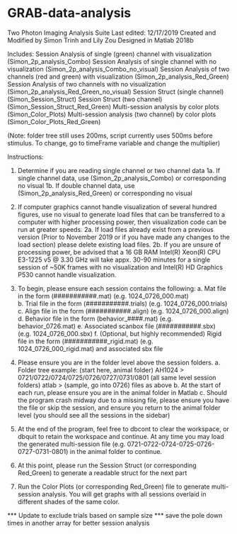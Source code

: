 # GRAB-data-analysis
Two Photon Imaging Analysis Suite
Last edited: 12/17/2019
Created and Modified by Simon Trinh and Lily Zou
Designed in Matlab 2018b

Includes:
Session Analysis of single (green) channel with visualization (Simon_2p_analysis_Combo)
Session Analysis of single channel with no visualization (Simon_2p_analysis_Combo_no_visual)
Session Analysis of two channels (red and green) with visualization (Simon_2p_analysis_Red_Green)
Session Analysis of two channels with no visualization (Simon_2p_analysis_Red_Green_no_visual)
Session Struct (single channel) (Simon_Session_Struct)
Session Struct (two channel) (Simon_Session_Struct_Red_Green)
Multi-session analysis by color plots (Simon_Color_Plots)
Multi-session analysis (two channel) by color plots (Simon_Color_Plots_Red_Green)

(Note: folder tree still uses 200ms, script currently uses 500ms before stimulus. To change, go to timeFrame variable and change the multiplier)

Instructions:
1. Determine if you are reading single channel or two channel data
1a. If single channel data, use (Simon_2p_analysis_Combo) or corresponding no visual
1b. If double channel data, use (Simon_2p_analysis_Red_Green) or corresponding no visual

2. If computer graphics cannot handle visualization of several hundred figures, use no visual to generate load files 
   that can be transferred to a computer with higher processing power, then visualization code can be run at greater speeds.
2a. If load files already exist from a previous version (Prior to November 2019 or if you have made any changes to the load section)
    please delete existing load files.
2b. If you are unsure of processing power, be advised that a 16 GB RAM Intel(R) Xeon(R) CPU E3-1225 v5 @ 3.30 GHz will take appx.
    30-90 minutes for a single session of ~50K frames with no visualization and Intel(R) HD Graphics P530 cannot handle visualization.

3. To begin, please ensure each session contains the following:
	a. Mat file in the form (####_####_###.mat) (e.g. 1024_0726_000.mat)	
	b. Trial file in the form (####_####_###.trials) (e.g. 1024_0726_000.trials)
	c. Align file in the form (####_####_###.align) (e.g. 1024_0726_000.align)
	d. Behavior file in the form (behavior_####.mat) (e.g. behavior_0726.mat)
	e. Associated scanbox file (####_####_###.sbx) (e.g. 1024_0726_000.sbx)
	f. (Optional, but highly recommended) Rigid file in the form (####_####_###_rigid.mat) (e.g. 1024_0726_000_rigid.mat) and associated sbx file

4. Please ensure you are in the folder level above the session folders.
	a. Folder tree example: (start here, animal folder) AH1024 > 0721/0722/0724/0725/0726/0727/0731/0801 (all same level session folders) atlab
	   > (sample, go into 0726) files as above
	b. At the start of each run, please ensure you are in the animal folder in Matlab
	c. Should the program crash midway due to a missing file, please ensure you have the file or skip the session, and ensure you return to the 
	   animal folder level (you should see all the sessions in the sidebar)

5. At the end of the program, feel free to dbcont to clear the workspace, or dbquit to retain the workspace and continue. At any time you may load 
   the generated multi-session file (e.g. 0721-0722-0724-0725-0726-0727-0731-0801) in the animal folder to continue.

6. At this point, please run the Session Struct (or corresponding Red_Green) to generate a readable struct for the next part

7. Run the Color Plots (or corresponding Red_Green) file to generate multi-session analysis. You will get graphs with all sessions overlaid in different shades of the same color.



*** Update to exclude trials based on sample size
*** save the pole down times in another array for better session analysis
